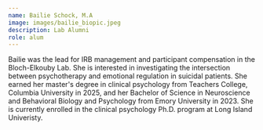 ```yaml
---
name: Bailie Schock, M.A
image: images/bailie_biopic.jpeg
description: Lab Alumni
role: alum
---
```


Bailie was the lead for IRB management and participant compensation in the Bloch-Elkouby Lab. She is interested in investigating the intersection between psychotherapy and emotional regulation in suicidal patients. She earned her master's degree in clinical psychology from Teachers College, Columbia University in 2025, and her Bachelor of Science in Neuroscience and Behavioral Biology and Psychology from Emory University in 2023. She is currently enrolled in the clinical psychology Ph.D. program at Long Island Univeristy.
